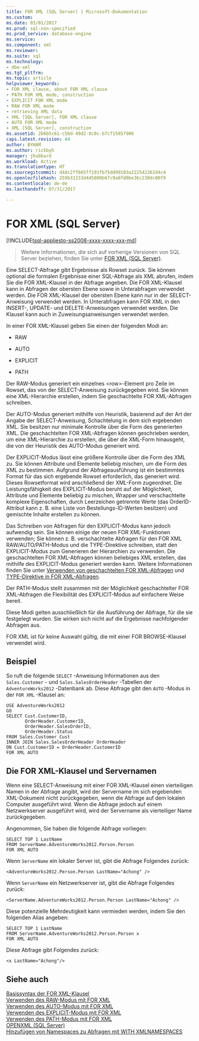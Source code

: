 ```yaml
---
title: FOR XML (SQL Server) | Microsoft-Dokumentation
ms.custom: 
ms.date: 03/01/2017
ms.prod: sql-non-specified
ms.prod_service: database-engine
ms.service: 
ms.component: xml
ms.reviewer: 
ms.suite: sql
ms.technology:
- dbe-xml
ms.tgt_pltfrm: 
ms.topic: article
helpviewer_keywords:
- FOR XML clause, about FOR XML clause
- PATH FOR XML mode, construction
- EXPLICIT FOR XML mode
- RAW FOR XML mode
- retrieving XML data
- XML [SQL Server], FOR XML clause
- AUTO FOR XML mode
- XML [SQL Server], construction
ms.assetid: 2b6b5c61-c5bd-49d2-8c0c-b7cf15857906
caps.latest.revision: 44
author: BYHAM
ms.author: rickbyh
manager: jhubbard
ms.workload: Active
ms.translationtype: HT
ms.sourcegitcommit: d4dc2ff665ff191fb75dd99103a222542262d4c4
ms.openlocfilehash: 259b31233d4d5000b67c9a07d0be36c230dc00f9
ms.contentlocale: de-de
ms.lasthandoff: 07/31/2017

---
```

# <a name="for-xml-sql-server"></a>FOR XML (SQL Server)
[!INCLUDE[tsql-appliesto-ss2008-xxxx-xxxx-xxx-md](../../includes/tsql-appliesto-ss2008-xxxx-xxxx-xxx-md.md)]
 > Weitere Informationen, die sich auf vorherige Versionen von SQL Server beziehen, finden Sie unter [FOR XML (SQL Server)](https://msdn.microsoft.com/en-US/library/ms178107(SQL.120).aspx).

  Eine SELECT-Abfrage gibt Ergebnisse als Rowset zurück. Sie können optional die formalen Ergebnisse einer SQL-Abfrage als XML abrufen, indem Sie die FOR XML-Klausel in der Abfrage angeben. Die FOR XML-Klausel kann in Abfragen der obersten Ebene sowie in Unterabfragen verwendet werden. Die FOR XML-Klausel der obersten Ebene kann nur in der SELECT-Anweisung verwendet werden. In Unterabfragen kann FOR XML in den INSERT-, UPDATE- und DELETE-Anweisungen verwendet werden. Die Klausel kann auch in Zuweisungsanweisungen verwendet werden.  
  
 In einer FOR XML-Klausel geben Sie einen der folgenden Modi an:  
  
-   RAW  
  
-   AUTO  
  
-   EXPLICIT  
  
-   PATH  
  
 Der RAW-Modus generiert ein einzelnes \<row>-Element pro Zeile im Rowset, das von der SELECT-Anweisung zurückgegeben wird. Sie können eine XML-Hierarchie erstellen, indem Sie geschachtelte FOR XML-Abfragen schreiben.  
  
 Der AUTO-Modus generiert mithilfe von Heuristik, basierend auf der Art der Angabe der SELECT-Anweisung, Schachtelung in dem sich ergebenden XML. Sie besitzen nur minimale Kontrolle über die Form des generierten XML. Die geschachtelten FOR XML-Abfragen können geschrieben werden, um eine XML-Hierarchie zu erstellen, die über die XML-Form hinausgeht, die von der Heuristik des AUTO-Modus generiert wird.  
  
 Der EXPLICIT-Modus lässt eine größere Kontrolle über die Form des XML zu. Sie können Attribute und Elemente beliebig mischen, um die Form des XML zu bestimmen. Aufgrund der Abfrageausführung ist ein bestimmtes Format für das sich ergebende Rowset erforderlich, das generiert wird. Dieses Rowsetformat wird anschließend der XML-Form zugeordnet. Die Leistungsfähigkeit des EXPLICIT-Modus beruht auf der Möglichkeit, Attribute und Elemente beliebig zu mischen, Wrapper und verschachtelte komplexe Eigenschaften, durch Leerzeichen getrennte Werte (das OrderID-Attribut kann z. B. eine Liste von Bestellungs-ID-Werten besitzen) und gemischte Inhalte erstellen zu können.  
  
 Das Schreiben von Abfragen für den EXPLICIT-Modus kann jedoch aufwendig sein. Sie können einige der neuen FOR XML-Funktionen verwenden; Sie können z. B. verschachtelte Abfragen für den FOR XML RAW/AUTO/PATH-Modus und die TYPE-Direktive schreiben, statt den EXPLICIT-Modus zum Generieren der Hierarchien zu verwenden. Die geschachtelten FOR XML-Abfragen können beliebiges XML erstellen, das mithilfe des EXPLICIT-Modus generiert werden kann. Weitere Informationen finden Sie unter [Verwenden von geschachtelten FOR XML-Abfragen](../../relational-databases/xml/use-nested-for-xml-queries.md) und [TYPE-Direktive in FOR XML-Abfragen](../../relational-databases/xml/type-directive-in-for-xml-queries.md).  
  
 Der PATH-Modus stellt zusammen mit der Möglichkeit geschachtelter FOR XML-Abfragen die Flexibilität des EXPLICIT-Modus auf einfachere Weise bereit.  
  
 Diese Modi gelten ausschließlich für die Ausführung der Abfrage, für die sie festgelegt wurden. Sie wirken sich nicht auf die Ergebnisse nachfolgender Abfragen aus.  
  
 FOR XML ist für keine Auswahl gültig, die mit einer FOR BROWSE-Klausel verwendet wird.  
  
## <a name="example"></a>Beispiel  
 So ruft die folgende `SELECT` -Anweisung Informationen aus den `Sales.Customer` - und `Sales.SalesOrderHeader` -Tabellen der `AdventureWorks2012` -Datenbank ab. Diese Abfrage gibt den `AUTO` -Modus in der `FOR XML` -Klausel an:  
  
```  
USE AdventureWorks2012  
GO  
SELECT Cust.CustomerID,   
       OrderHeader.CustomerID,  
       OrderHeader.SalesOrderID,   
       OrderHeader.Status  
FROM Sales.Customer Cust   
INNER JOIN Sales.SalesOrderHeader OrderHeader  
ON Cust.CustomerID = OrderHeader.CustomerID  
FOR XML AUTO  
```  
  
## <a name="the-for-xml-clause-and-server-names"></a>Die FOR XML-Klausel und Servernamen  
 Wenn eine SELECT-Anweisung mit einer FOR XML-Klausel einen vierteiligen Namen in der Abfrage angibt, wird der Servername im sich ergebenden XML-Dokument nicht zurückgegeben, wenn die Abfrage auf dem lokalen Computer ausgeführt wird. Wenn die Abfrage jedoch auf einem Netzwerkserver ausgeführt wird, wird der Servername als vierteiliger Name zurückgegeben.  
  
 Angenommen, Sie haben die folgende Abfrage vorliegen:  
  
```  
SELECT TOP 1 LastName  
FROM ServerName.AdventureWorks2012.Person.Person  
FOR XML AUTO  
```  
  
 Wenn `ServerName` ein lokaler Server ist, gibt die Abfrage Folgendes zurück:  
  
```  
<AdventureWorks2012.Person.Person LastName="Achong" />  
```  
  
 Wenn `ServerName` ein Netzwerkserver ist, gibt die Abfrage Folgendes zurück:  
  
```  
<ServerName.AdventureWorks2012.Person.Person LastName="Achong" />  
```  
  
 Diese potenzielle Mehrdeutigkeit kann vermieden werden, indem Sie den folgenden Alias angeben:  
  
```  
SELECT TOP 1 LastName  
FROM ServerName.AdventureWorks2012.Person.Person x  
FOR XML AUTO   
```  
  
 Diese Abfrage gibt Folgendes zurück:  
  
```  
<x LastName="Achong"/>  
```  
  
## <a name="see-also"></a>Siehe auch  
 [Basissyntax der FOR XML-Klausel](../../relational-databases/xml/basic-syntax-of-the-for-xml-clause.md)   
 [Verwenden des RAW-Modus mit FOR XML](../../relational-databases/xml/use-raw-mode-with-for-xml.md)   
 [Verwenden des AUTO-Modus mit FOR XML](../../relational-databases/xml/use-auto-mode-with-for-xml.md)   
 [Verwenden des EXPLICIT-Modus mit FOR XML](../../relational-databases/xml/use-explicit-mode-with-for-xml.md)   
 [Verwenden des PATH-Modus mit FOR XML](../../relational-databases/xml/use-path-mode-with-for-xml.md)   
 [OPENXML &#40;SQL Server&#41;](../../relational-databases/xml/openxml-sql-server.md)   
 [Hinzufügen von Namespaces zu Abfragen mit WITH XMLNAMESPACES](../../relational-databases/xml/add-namespaces-to-queries-with-with-xmlnamespaces.md)  
  
  


